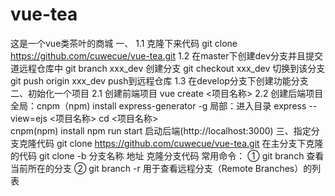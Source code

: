 # vue-tea
这是一个vue类茶叶的商城
一、
1.1 克隆下来代码 git clone  https://github.com/cuwecue/vue-tea.git
1.2 在master下创建dev分支并且提交道远程仓库中 
    git branch xxx_dev  创建分支
    git checkout xxx_dev  切换到该分支
    git push origin xxx_dev push到远程仓库
1.3 在develop分支下创建功能分支
二、初始化一个项目
2.1 创建前端项目
    vue create <项目名称>
2.2 创建后端项目
    全局：cnpm（npm) install express-generator -g
    局部：进入目录 express --view=ejs <项目名称>
          cd <项目名称>  
          cnpm(npm) install
          npm run start 启动后端(http://localhost:3000)
三、指定分支克隆代码
    git clone  https://github.com/cuwecue/vue-tea.git 在主分支下克隆的代码
    git clone -b 分支名称 地址 克隆分支代码
常用命令：
① git branch  查看当前所在的分支
② git branch -r  用于查看远程分支（Remote Branches）的列表
 

